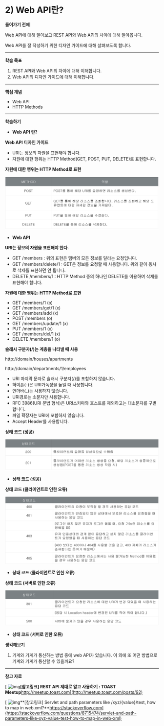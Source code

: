 # 2) Web API란?

**들어가기 전에**

Web API에 대해 알아보고 REST API와 Web API의 차이에 대해 알아봅니다.

Web API를 잘 작성하기 위한 디자인 가이드에 대해 살펴보도록 합니다.



 

------

**학습 목표**

1. REST API와 Web API의 차이에 대해 이해합니다.
2. Web API의 디자인 가이드에 대해 이해합니다.



 

------

**핵심 개념**

- Web API
- HTTP Methods



 

------

**학습하기**

- **Web API 란?**

**Web API 디자인 가이드**

- URI는 정보의 자원을 표현해야 합니다.
- 자원에 대한 행위는 HTTP Method(GET, POST, PUT, DELETE)로 표현합니다.

 

**자원에 대한 행위는 HTTP Method로 표현**

![2_1](https://github.com/namdh9011/web-boostcourse/blob/master/theory/2_DB_%EC%97%B0%EA%B2%B0_%EC%9B%B9_%EC%95%B1/11_WEB_API_BE/image/2_1.png)

- **Web API**

**URI는 정보의 자원을 표현해야 한다.**

- GET /members
  : 위의 표현은 맴버의 모든 정보를 달라는 요청입니다.
- GET /members/delete/1
  : GET은 정보를 요청할 때 사용합니다. 위와 같이 동사로 삭제를 표현하면 안 됩니다.
- DELETE /members/1
  : HTTP Method 중의 하나인 DELETE를 이용하여 삭제를 표현해야 합니다.

 

**자원에 대한 행위는 HTTP Method로 표현**

- GET /members/1          (o)
- GET /members/get/1       (x)
- GET /members/add         (x)
- POST /members            (o)
- GET /members/update/1    (x)
- PUT /members/1           (o)
- GET /members/del/1        (x)
- DELETE /members/1        (o)



**슬래시 구분자(/)는 계층을 나타낼 때 사용**

http://domain/houses/apartments

http://domain/departments/1/employees

- URI 마지막 문자로 슬래시 구분자(/)를 포함하지 않습니다.
- 하이픈(-)은 URI가독성을 높일 때 사용합니다.
- 언더바(_)는 사용하지 않습니다.
- URI경로는 소문자만 사용합니다.
- RFC 3986(URI 문법 형식)은 URI스키마와 호스트를 제외하고는 대소문자를 구별합니다.
- 파일 확장자는 URI에 포함하지 않습니다.
- Accept Header를 사용합니다.

 



**상태 코드 (성공)**

![2_2](https://github.com/namdh9011/web-boostcourse/blob/master/theory/2_DB_%EC%97%B0%EA%B2%B0_%EC%9B%B9_%EC%95%B1/11_WEB_API_BE/image/2_2.png)

- **상태 코드 (성공)**

**상태 코드 (클라이언트로 인한 오류)**

![2_3](https://github.com/namdh9011/web-boostcourse/blob/master/theory/2_DB_%EC%97%B0%EA%B2%B0_%EC%9B%B9_%EC%95%B1/11_WEB_API_BE/image/2_3.png)

- **상태 코드 (클라이언트로 인한 오류)**

**상태 코드 (서버로 인한 오류)**

![2_4](https://github.com/namdh9011/web-boostcourse/blob/master/theory/2_DB_%EC%97%B0%EA%B2%B0_%EC%9B%B9_%EC%95%B1/11_WEB_API_BE/image/2_4.png)

- **상태 코드 (서버로 인한 오류)**

**생각해보기**

1. 기계와 기계가 통신하는 방법 중에 web API가 있습니다. 이 외에 또 어떤 방법으로 기계와 기계가 통신할 수 있을까요?



 

------

**참고 자료**

[ ![img](https://cphinf.pstatic.net/mooc/20180206_145/1517905669861tWwIR_PNG/9mKiLBxD5DucPm09n2IG.png?type=mfullfill_199_148)**[참고링크\] REST API 제대로 알고 사용하기 : TOAST Meetup**http://meetup.toast.com](http://meetup.toast.com/posts/92)

[ ![img](https://cphinf.pstatic.net/mooc/20180206_137/15179056837315vT1i_PNG/hnLFgIhSbGR6OcYVU2PQ.png?type=mfullfill_199_148)**[참고링크\] Servlet and path parameters like /xyz/{value}/test, how to map in web.xml?**https://stackoverflow.com](https://stackoverflow.com/questions/8715474/servlet-and-path-parameters-like-xyz-value-test-how-to-map-in-web-xml)